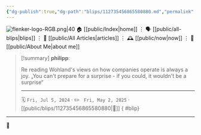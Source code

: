 ```yaml
---
{"dg-publish":true,"dg-path":"blips/112735456865580880.md","permalink":"/blips/112735456865580880/","title":"philipp on mastodon @ 2024-07-05","created":"2024-07-05T19:09:16","updated":"2025-05-02T08:50:44"}
---
```



<div class="transclusion internal-embed is-loaded"><div class="markdown-embed">




![flenker-logo-RGB.png|40](/img/user/attachments/flenker-logo-RGB.png)
🏠 [[public/Index\|home]]  ⋮ 🗣️ [[public/all-blips\|blips]] ⋮  📝 [[public/All Articles\|articles]]  ⋮ 🕰️ [[public/now\|now]] ⋮ 🪪 [[public/About Me\|about me]]


</div></div>


> [!summary] **philipp**:
>
> Re reading Wohland's views on how companies operate is always a joy. „You can't prepare for a surprise - if you could, it wouldn't be a surprise“
> - - -
>
> 🗓️ <code>Fri, Jul 5, 2024</code>  · ✏️ <code> Fri, May 2, 2025</code>  · [[public/blips/112735456865580880\|🔗]]
{ #blip}


- - -

 👾
